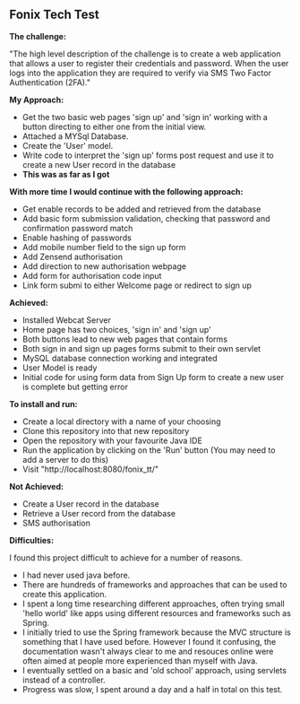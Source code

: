 ## Fonix Tech Test

**The challenge:**

"The high level description of the challenge is to create a web application that allows a user to register their credentials and password. When the user logs into the application they are required to verify via SMS Two Factor Authentication (2FA)."

**My Approach:**

- Get the two basic web pages 'sign up' and 'sign in' working with a button directing to either one from the initial view.
- Attached a MYSql Database.
- Create the 'User' model.
- Write code to interpret the 'sign up' forms post request and use it to create a new User record in the database
- **This was as far as I got**

**With more time I would continue with the following approach:**

- Get enable records to be added and retrieved from the database
- Add basic form submission validation, checking that password and confirmation password match
- Enable hashing of passwords
- Add mobile number field to the sign up form
- Add Zensend authorisation
- Add direction to new authorisation webpage
- Add form for authorisation code input
- Link form submi to either Welcome page or redirect to sign up



**Achieved:**

- Installed Webcat Server
- Home page has two choices, 'sign in' and 'sign up'
- Both buttons lead to new web pages that contain forms
- Both sign in and sign up pages forms submit to their own servlet
- MySQL database connection working and integrated
- User Model is ready
- Initial code for using form data from Sign Up form to create a new user is complete but getting error

**To install and run:**

- Create a local directory with a name of your choosing
- Clone this repository into that new repository
- Open the repository with your favourite Java IDE
- Run the application by clicking on the 'Run' button (You may need to add a server to do this)
- Visit "http://localhost:8080/fonix_tt/"

**Not Achieved:**

- Create a User record in the database
- Retrieve a User record from the database
- SMS authorisation

**Difficulties:**

I found this project difficult to achieve for a number of reasons.

- I had never used java before.
- There are hundreds of frameworks and approaches that can be used to create this application.
- I spent a long time researching different approaches, often trying small 'hello world' like apps using different resources and frameworks such as Spring.
- I initially tried to use the Spring framework because the MVC structure is something that I have used before. However I found it confusing, the documentation wasn't always clear to me and resouces online were often aimed at people more experienced than myself with Java.
- I eventually settled on a basic and 'old school' approach, using servlets instead of a controller.
- Progress was slow, I spent around a day and a half in total on this test.
